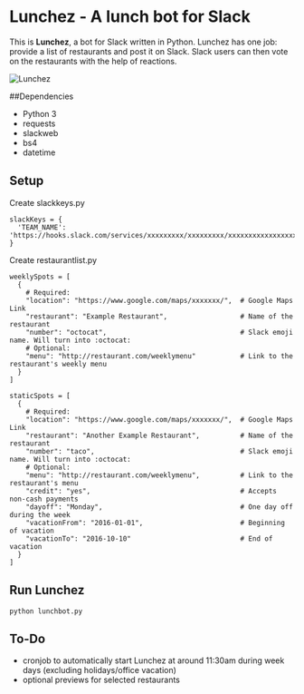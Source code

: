 # Lunchez - A lunch bot for Slack

This is **Lunchez**, a bot for Slack written in Python. Lunchez has one
job: provide a list of restaurants and post it on Slack. Slack users
can then vote on the restaurants with the help of reactions.

![Lunchez](https://github.com/frank-und-freunde/Lunchez/blob/master/lunchez.png)

##Dependencies

* Python 3
* requests
* slackweb
* bs4
* datetime

## Setup

Create slackkeys.py

    slackKeys = {
      'TEAM_NAME': 'https://hooks.slack.com/services/xxxxxxxxx/xxxxxxxxx/xxxxxxxxxxxxxxxxxxxxxxxx'
    }

Create restaurantlist.py

    weeklySpots = [
      {
        # Required:
        "location": "https://www.google.com/maps/xxxxxxx/",  # Google Maps Link
        "restaurant": "Example Restaurant",                  # Name of the restaurant
        "number": "octocat",                                 # Slack emoji name. Will turn into :octocat:
        # Optional:
        "menu": "http://restaurant.com/weeklymenu"           # Link to the restaurant's weekly menu
      }
    ]
    
    staticSpots = [
      {
        # Required:
        "location": "https://www.google.com/maps/xxxxxxx/",  # Google Maps Link
        "restaurant": "Another Example Restaurant",          # Name of the restaurant
        "number": "taco",                                    # Slack emoji name. Will turn into :octocat:
        # Optional:
        "menu": "http://restaurant.com/weeklymenu",          # Link to the restaurant's menu
        "credit": "yes",                                     # Accepts non-cash payments
        "dayoff": "Monday",                                  # One day off during the week
        "vacationFrom": "2016-01-01",                        # Beginning of vacation
        "vacationTo": "2016-10-10"                           # End of vacation
      }
    ]

## Run Lunchez

    python lunchbot.py

## To-Do

* cronjob to automatically start Lunchez at around 11:30am during week days (excluding holidays/office vacation)
* optional previews for selected restaurants
